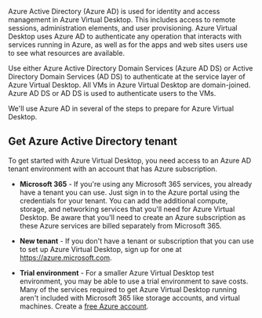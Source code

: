 Azure Active Directory (Azure AD) is used for identity and access management in Azure Virtual Desktop. This includes access to remote sessions, administration elements, and user provisioning. Azure Virtual Desktop uses Azure AD to authenticate any operation that interacts with services running in Azure, as well as for the apps and web sites users use to see what resources are available.

Use either Azure Active Directory Domain Services (Azure AD DS) or Active Directory Domain Services (AD DS) to authenticate at the service layer of Azure Virtual Desktop. All VMs in Azure Virtual Desktop are domain-joined. Azure AD DS or AD DS is used to authenticate users to the VMs.

We'll use Azure AD in several of the steps to prepare for Azure Virtual Desktop.

## Get Azure Active Directory tenant

To get started with Azure Virtual Desktop, you need access to an Azure AD tenant environment with an account that has Azure subscription.

- **Microsoft 365** - If you're using any Microsoft 365 services, you already have a tenant you can use. Just sign in to the Azure portal using the credentials for your tenant. You can add the additional compute, storage, and networking services that you'll need for Azure Virtual Desktop. Be aware that you'll need to create an Azure subscription as these Azure services are billed separately from Microsoft 365.

- **New tenant** - If you don't have a tenant or subscription that you can use to set up Azure Virtual Desktop, sign up for one at <https://azure.microsoft.com>.

- **Trial environment** - For a smaller Azure Virtual Desktop test environment, you may be able to use a trial environment to save costs. Many of the services required to get Azure Virtual Desktop running aren't included with Microsoft 365 like storage accounts, and virtual machines. Create a [free Azure account](https://azure.microsoft.com/free/?azure-portal=true).
